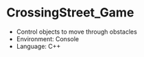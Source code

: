 # CrossingStreet_Game
- Control objects to move through obstacles 
- Environment: Console 
- Language: C++ 
